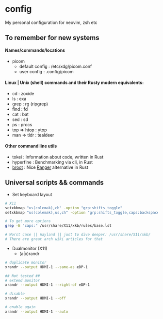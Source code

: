 
# config
My personal configuration for neovim, zsh etc


## To remember for new systems

#### Names/commands/locations
  - picom
    - default config  :   /etc/xdg/picom.conf
    - user config     :   .config/picom

#### Linux | Unix (shell) commands and their Rusty modern equivalents:
- cd                : zoxide
- ls                : exa
- grep              : rg (ripgrep)
- find              : fd
- cat               : bat
- sed               : sd
- ps                : procs
- top => htop       : ytop
- man => tldr       : tealdeer

#### Other command line utils
- tokei : Information about code, written in Rust
- hyperfine : Benchmarking via cli, in Rust
- [broot](https://github.com/Canop/broot) : Nice [Ranger]() alternative in Rust


## Universal scripts && commands

- Set keyboard layout
```sh
# X11
setxkbmap "us(colemak),ch" -option "grp:shifts_toggle"
setxkbmap "us(colemak),us,ch" -option "grp:shifts_toggle,caps:backspace"

# To get more options
grep -E "caps:" /usr/share/X11/xkb/rules/base.lst

# Worst case || Wayland || just to dive deeper: /usr/share/X11/xkb/
# There are great arch wiki articles for that
```

- Dualmonitor (X11)
    - (a|x)randr
```sh
# duplicate monitor
xrandr --output HDMI-1 --same-as eDP-1

## Not tested ##
# extend monitor
xrandr --output HDMI-1 --right-of eDP-1

# disable
xrandr --output HDMI-1 --off

# enable again
xrandr --output HDMI-1 --auto
```
